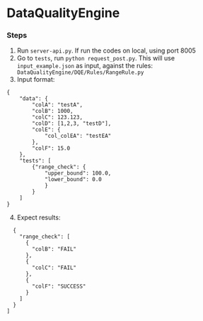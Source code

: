 # DataQualityEngine
### Steps
1. Run `server-api.py`. If run the codes on local, using port 8005
2. Go to `tests`, run `python request_post.py`. This will use `input_example.json` as input, against the rules: ` DataQualityEngine/DQE/Rules/RangeRule.py`
3. Input format:
```
{
    "data": {
        "colA": "testA",
        "colB": 1000,
        "colC": 123.123,
        "colD": [1,2,3, "testD"],
        "colE": {
            "col_colEA": "testEA"
        },
        "colF": 15.0
    },
    "tests": [
        {"range_check": {
            "upper_bound": 100.0,
            "lower_bound": 0.0
            }
        }
    ]
}
```
4. Expect results:
```The pastebin URL is:[
  {
    "range_check": [
      {
        "colB": "FAIL"
      },
      {
        "colC": "FAIL"
      },
      {
        "colF": "SUCCESS"
      }
    ]
  }
]
```
